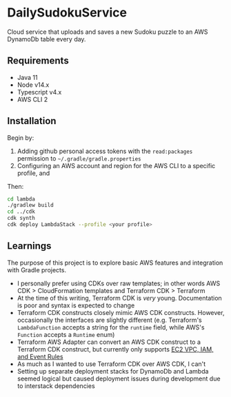 # DailySudokuService

Cloud service that uploads and saves a new Sudoku puzzle to an AWS DynamoDb table every day.

## Requirements

 - Java 11
 - Node v14.x
 - Typescript v4.x
 - AWS CLI 2

## Installation

Begin by:

1. Adding github personal access tokens with the `read:packages` permission to `~/.gradle/gradle.properties`
2. Configuring an AWS account and region for the AWS CLI to a specific profile, and

Then:

```bash
cd lambda
./gradlew build
cd ../cdk
cdk synth
cdk deploy LambdaStack --profile <your profile>
```

## Learnings

The purpose of this project is to explore basic AWS features and integration with Gradle projects.

 - I personally prefer using CDKs over raw templates; in other words AWS CDK > CloudFormation templates and Terraform CDK > Terraform
 - At the time of this writing, Terraform CDK is *very* young. Documentation is poor and syntax is expected to change
 - Terraform CDK constructs closely mimic AWS CDK constructs. However, occasionally the interfaces are slightly different (e.g. Terraform's `LambdaFunction` accepts a string for the `runtime` field, while AWS's `Function` accepts a `Runtime` enum)
 - Terraform AWS Adapter can convert an AWS CDK construct to a Terraform CDK construct, but currently only supports [EC2 VPC, IAM, and Event Rules](https://github.com/hashicorp/cdktf-aws-cdk/tree/41c3ff3cfc38be087730e41a74ed0773fe85c60f/src/mapping/aws)
 - As much as I wanted to use Terraform CDK over AWS CDK, I can't
 - Setting up separate deployment stacks for DynamoDb and Lambda seemed logical but caused deployment issues during development due to interstack dependencies
